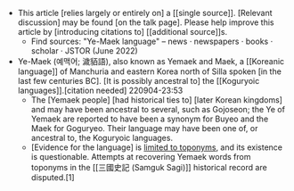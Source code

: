 - This article [relies largely or entirely on] a [[single source]]. [Relevant discussion] may be found [on the talk page]. Please help improve this article by [introducing citations to] [[additional source]]s.
    - Find sources: "Ye-Maek language" – news · newspapers · books · scholar · JSTOR (June 2022)
- Ye-Maek (예맥어; 濊貊語), also known as Yemaek and Maek, a [[Koreanic language]] of Manchuria and eastern Korea north of Silla spoken [in the last few centuries BC]. [It is possibly ancestral to] the [[Koguryoic languages]].[citation needed]
220904-23:53
    - The [Yemaek people] [had historical ties to] [later Korean kingdoms] and may have been ancestral to several, such as Gojoseon; the Ye of Yemaek are reported to have been a synonym for Buyeo and the Maek for Goguryeo. Their language may have been one of, or ancestral to, the Koguryoic languages.
    - [Evidence for the language] is [limited to toponyms]([[toponym]]), and its existence is questionable. Attempts at recovering Yemaek words from toponyms in the [[三國史記 (Samguk Sagi)]] historical record are disputed.[1]
